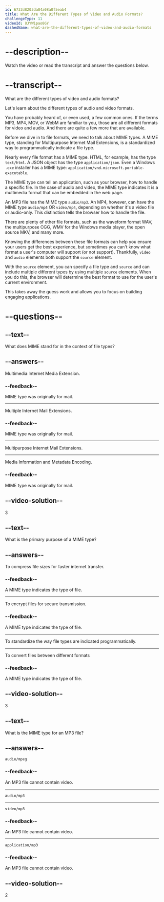 ```yaml
---
id: 6733d8203da84a08a0f5eab4
title: What Are the Different Types of Video and Audio Formats?
challengeType: 11
videoId: 8JYWipao8GY
dashedName: what-are-the-different-types-of-video-and-audio-formats
---
```


# --description--

Watch the video or read the transcript and answer the questions below.

# --transcript--

What are the different types of video and audio formats?

Let's learn about the different types of audio and video formats.

You have probably heard of, or even used, a few common ones. If the terms MP3, MP4, MOV, or WebM are familiar to you, those are all different formats for video and audio. And there are quite a few more that are available.

Before we dive in to file formats, we need to talk about MIME types. A MIME type, standing for Multipurpose Internet Mail Extensions, is a standardized way to programmatically indicate a file type.

Nearly every file format has a MIME type. HTML, for example, has the type `text/html`. A JSON object has the type `application/json`. Even a Windows `.exe` installer has a MIME type: `application/vnd.microsoft.portable-executable`.

The MIME type can tell an application, such as your browser, how to handle a specific file. In the case of audio and video, the MIME type indicates it is a multimedia format that can be embedded in the web page.

An MP3 file has the MIME type `audio/mp3`. An MP4, however, can have the MIME type `audio/mp4` OR `video/mp4`, depending on whether it's a video file or audio-only. This distinction tells the browser how to handle the file.

There are plenty of other file formats, such as the waveform format WAV, the multipurpose OGG, WMV for the Windows media player, the open source MKV, and many more.

Knowing the differences between these file formats can help you ensure your users get the best experience, but sometimes you can't know what format a user's computer will support (or not support). Thankfully, `video` and `audio` elements both support the `source` element.

With the `source` element, you can specify a file type and `source` and can include multiple different types by using multiple `source` elements. When you do this, the browser will determine the best format to use for the user's current environment.

This takes away the guess work and allows you to focus on building engaging applications.

# --questions--

## --text--

What does MIME stand for in the context of file types?

## --answers--

Multimedia Internet Media Extension.

### --feedback--

MIME type was originally for mail.

---

Multiple Internet Mail Extensions.

### --feedback--

MIME type was originally for mail.

---

Multipurpose Internet Mail Extensions.

---

Media Information and Metadata Encoding.

### --feedback--

MIME type was originally for mail.

## --video-solution--

3

## --text--

What is the primary purpose of a MIME type?

## --answers--

To compress file sizes for faster internet transfer.

### --feedback--

A MIME type indicates the type of file.

---

To encrypt files for secure transmission.

### --feedback--

A MIME type indicates the type of file.

---

To standardize the way file types are indicated programmatically.

---

To convert files between different formats

### --feedback--

A MIME type indicates the type of file.

## --video-solution--

3

## --text--

What is the MIME type for an MP3 file?

## --answers--

`audio/mpeg`

### --feedback--

An MP3 file cannot contain video.

---

`audio/mp3`

---

`video/mp3`

### --feedback--

An MP3 file cannot contain video.

---

`application/mp3`

### --feedback--

An MP3 file cannot contain video.

## --video-solution--

2
